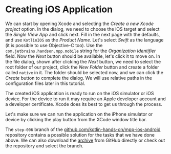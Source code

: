 # Creating iOS Application

We can start by opening Xcode and selecting the *Create a new Xcode project* option. In 
the dialog, we need to choose the iOS target and select the *Single View App* and click next. Fill in the next page with the defaults, 
and use `KotlinIOS` as the *Product Name*. Let's select _Swift_ as the language (it is possible to use
Objective-C too). Use the `com.jetbrains.handson.mpp.mobile` string for the _Organization Identifier_ field.
Now the _Next_ button should be available, let's click it to move on.
In the file dialog, shown after clicking the _Next_ button, we need to select the root folder
of our project, click the _New Folder_ button and create a folder called `native` in it. 
The folder should be selected now, and we can click the _Create_
button to complete the dialog. We will use relative paths in the configuration files later in this tutorial. 

The created iOS application is ready to run on the iOS simulator or iOS device. For the device to run
it may require an Apple developer account and a developer certificate. Xcode does its
best to get us through the process. 

Let's make sure we can run the application on the iPhone simulator or device by clicking the play button
from the XCode window title bar. 

The `step-006` branch of the 
[github.com/kotlin-hands-on/mpp-ios-android](https://github.com/kotlin-hands-on/mpp-ios-android/tree/step-006)
repository contains a possible solution for the tasks that we have done above.  We can also download the
[archive](https://github.com/kotlin-hands-on/mpp-ios-android/archive/step-006.zip) from GitHub directly or
check out the repository and select the branch.
